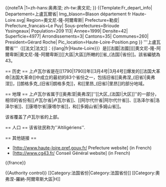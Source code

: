 {{noteTA
|1=zh-hans:奥弗涅; zh-tw:奧文尼;
}}
{{Template:Fr_depart_info|
   Departement=上盧瓦爾省|
   Img_blason=Blason département fr Haute-Loire.svg|
   Region=奧文尼-隆-阿爾卑斯|
   Prefecture=勒皮|
   Prefecture_francais=Le Puy|
   Sous-prefectures=Brioude<br />Yssingeaux|
   Population=209 113|
   Annee=1999|
   Densite=42|
   Superficie=4977|
   Arrondissements=3|
   Cantons=35|
   Communes=260|
   President=Gérard Roche|
   Pic_location=Haute-Loire-Position.png
}}
'''上盧瓦爾省'''（[[法文|法文]]：{{lang|fr|Haute-Loire}}）是[[法國|法國]][[奧文尼-隆-阿爾卑斯|奧文尼-隆-阿爾卑斯]][[大區|大區]]所轄的[[省_(法国)|省份]]。該省編號為43。


== 历史 ==
上卢瓦尔省是在[[1790|1790]]年[[3月4号|3月4号]]爆发的[[法国大革命|法国大革命]]中成立的最初的83个省份之一，包括旧省[[奥弗涅_(旧省)|奥弗涅]]，[[朗格多克_(旧省)|朗格多克]]，和[[里昂_(旧省)|里昂]]的部分地域。

== 地理 ==
上卢瓦尔省属于[[奥弗涅|奥弗涅]]''[[大区_(法国)|大区]]''的一部分，相邻的省份有[[卢瓦尔省|卢瓦尔省]]、[[阿尔代什省|阿尔代什省]]、[[洛泽尔省|洛泽尔省]]、[[康塔尔省|康塔尔省]]，和[[多姆山省|多姆山省]]。

该省覆盖了卢瓦尔省的上部。

== 人口 ==
该省驻民称为''Altiligériens''.

== 其他链接 ==
* [http://www.haute-loire.pref.gouv.fr/ Prefecture website] (in French)
* [http://www.cg43.fr/ Conseil Général website] (in French)

{{france}}

{{Authority control}}
[[Category:法国省份|Category:法国省份]]
[[Category:奧弗涅-羅納-阿爾卑斯大區|H]]